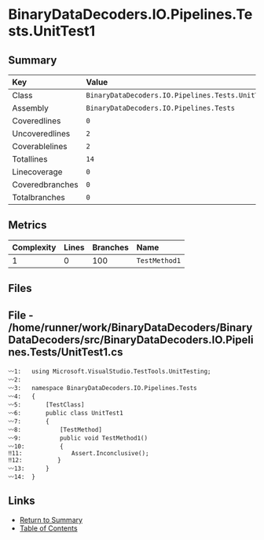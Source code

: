 ﻿# BinaryDataDecoders.IO.Pipelines.Tests.UnitTest1

## Summary

| Key             | Value                                             |
| :-------------- | :------------------------------------------------ |
| Class           | `BinaryDataDecoders.IO.Pipelines.Tests.UnitTest1` |
| Assembly        | `BinaryDataDecoders.IO.Pipelines.Tests`           |
| Coveredlines    | `0`                                               |
| Uncoveredlines  | `2`                                               |
| Coverablelines  | `2`                                               |
| Totallines      | `14`                                              |
| Linecoverage    | `0`                                               |
| Coveredbranches | `0`                                               |
| Totalbranches   | `0`                                               |

## Metrics

| Complexity | Lines | Branches | Name          |
| :--------- | :---- | :------- | :------------ |
| 1          | 0     | 100      | `TestMethod1` |

## Files

## File - /home/runner/work/BinaryDataDecoders/BinaryDataDecoders/src/BinaryDataDecoders.IO.Pipelines.Tests/UnitTest1.cs

```CSharp
〰1:   using Microsoft.VisualStudio.TestTools.UnitTesting;
〰2:   
〰3:   namespace BinaryDataDecoders.IO.Pipelines.Tests
〰4:   {
〰5:       [TestClass]
〰6:       public class UnitTest1
〰7:       {
〰8:           [TestMethod]
〰9:           public void TestMethod1()
〰10:          {
‼11:              Assert.Inconclusive();
‼12:          }
〰13:      }
〰14:  }
```

## Links

* [Return to Summary](Summary.md)
* [Table of Contents](../TOC.md)

